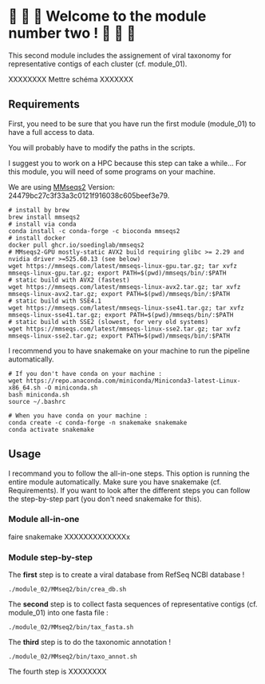 # 🎈 🎈 🎈 Welcome to the module number two ! 🎈 🎈 🎈 

This second module includes the assignement of viral taxonomy for representative contigs of each cluster (cf. module_01).

XXXXXXXX Mettre schéma XXXXXXX

## Requirements

First, you need to be sure that you have run the first module (module_01) to have a full access to data.

You will probably have to modify the paths in the scripts.


I suggest you to work on a HPC because this step can take a while...
For this module, you will need of some programs on your machine.

We are using [MMseqs2](https://github.com/soedinglab/MMseqs2) Version: 24479bc27c3f33a3c0121f916038c605beef3e79.
```
# install by brew
brew install mmseqs2
# install via conda
conda install -c conda-forge -c bioconda mmseqs2
# install docker
docker pull ghcr.io/soedinglab/mmseqs2
# MMseqs2-GPU mostly-static AVX2 build requiring glibc >= 2.29 and nvidia driver >=525.60.13 (see below)
wget https://mmseqs.com/latest/mmseqs-linux-gpu.tar.gz; tar xvfz mmseqs-linux-gpu.tar.gz; export PATH=$(pwd)/mmseqs/bin/:$PATH
# static build with AVX2 (fastest)
wget https://mmseqs.com/latest/mmseqs-linux-avx2.tar.gz; tar xvfz mmseqs-linux-avx2.tar.gz; export PATH=$(pwd)/mmseqs/bin/:$PATH
# static build with SSE4.1
wget https://mmseqs.com/latest/mmseqs-linux-sse41.tar.gz; tar xvfz mmseqs-linux-sse41.tar.gz; export PATH=$(pwd)/mmseqs/bin/:$PATH
# static build with SSE2 (slowest, for very old systems)
wget https://mmseqs.com/latest/mmseqs-linux-sse2.tar.gz; tar xvfz mmseqs-linux-sse2.tar.gz; export PATH=$(pwd)/mmseqs/bin/:$PATH
```

I recommend you to have snakemake on your machine to run the pipeline automatically.
```
# If you don't have conda on your machine :
wget https://repo.anaconda.com/miniconda/Miniconda3-latest-Linux-x86_64.sh -O miniconda.sh
bash miniconda.sh
source ~/.bashrc

# When you have conda on your machine :
conda create -c conda-forge -n snakemake snakemake
conda activate snakemake
```
## Usage

I recommand you to follow the all-in-one steps. This option is running the entire module automatically. Make sure you have snakemake (cf. Requirements).
If you want to look after the different steps you can follow the step-by-step part (you don't need snakemake for this).

### Module all-in-one

faire snakemake XXXXXXXXXXXXXx 

### Module step-by-step

The **first** step is to create a viral database from RefSeq NCBI database !
```
./module_02/MMseq2/bin/crea_db.sh
```
The **second** step is to collect fasta sequences of representative contigs (cf. module_01) into one fasta file :
```
./module_02/MMseq2/bin/tax_fasta.sh
```
The **third** step is to do the taxonomic annotation !
```
./module_02/MMseq2/bin/taxo_annot.sh
```
The fourth step is XXXXXXXX


